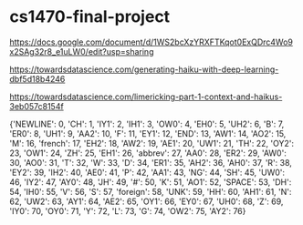 # cs1470-final-project

https://docs.google.com/document/d/1WS2bcXzYRXFTKqot0ExQDrc4Wo9x2SAg32r8_e1uLW0/edit?usp=sharing

https://towardsdatascience.com/generating-haiku-with-deep-learning-dbf5d18b4246

https://towardsdatascience.com/limericking-part-1-context-and-haikus-3eb057c8154f

{'NEWLINE': 0, 'CH': 1, 'IY1': 2, 'IH1': 3, 'OW0': 4, 'EH0': 5, 'UH2': 6, 'B': 7, 'ER0': 8, 'UH1': 9, 'AA2': 10, 'F': 11, 'EY1': 12, 'END': 13, 'AW1': 14, 'AO2': 15, 'M': 16, 'french': 17, 'EH2': 18, 'AW2': 19, 'AE1': 20, 'UW1': 21, 'TH': 22, 'OY2': 23, 'OW1': 24, 'ZH': 25, 'EH1': 26, 'abbrev': 27, 'AA0': 28, 'ER2': 29, 'AW0': 30, 'AO0': 31, 'T': 32, 'W': 33, 'D': 34, 'ER1': 35, 'AH2': 36, 'AH0': 37, 'R': 38, 'EY2': 39, 'IH2': 40, 'AE0': 41, 'P': 42, 'AA1': 43, 'NG': 44, 'SH': 45, 'UW0': 46, 'IY2': 47, 'AY0': 48, 'JH': 49, '#': 50, 'K': 51, 'AO1': 52, 'SPACE': 53, 'DH': 54, 'IH0': 55, 'V': 56, 'S': 57, 'foreign': 58, 'UNK': 59, 'HH': 60, 'AH1': 61, 'N': 62, 'UW2': 63, 'AY1': 64, 'AE2': 65, 'OY1': 66, 'EY0': 67, 'UH0': 68, 'Z': 69, 'IY0': 70, 'OY0': 71, 'Y': 72, 'L': 73, 'G': 74, 'OW2': 75, 'AY2': 76}

